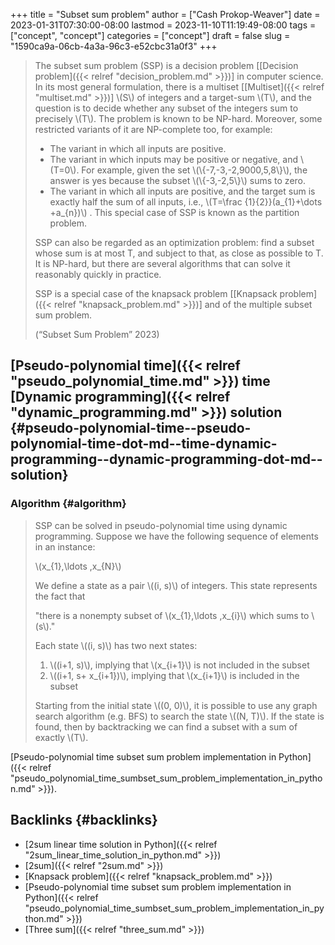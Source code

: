 +++
title = "Subset sum problem"
author = ["Cash Prokop-Weaver"]
date = 2023-01-31T07:30:00-08:00
lastmod = 2023-11-10T11:19:49-08:00
tags = ["concept", "concept"]
categories = ["concept"]
draft = false
slug = "1590ca9a-06cb-4a3a-96c3-e52cbc31a0f3"
+++

> The subset sum problem (SSP) is a decision problem [[Decision problem]({{< relref "decision_problem.md" >}})] in computer science. In its most general formulation, there is a multiset [[Multiset]({{< relref "multiset.md" >}})] \\(S\\) of integers and a target-sum \\(T\\), and the question is to decide whether any subset of the integers sum to precisely \\(T\\). The problem is known to be NP-hard. Moreover, some restricted variants of it are NP-complete too, for example:
>
> -   The variant in which all inputs are positive.
> -   The variant in which inputs may be positive or negative, and \\(T=0\\). For example, given the set \\(\\{-7,-3,-2,9000,5,8\\}\\), the answer is yes because the subset \\(\\{-3,-2,5\\}\\) sums to zero.
> -   The variant in which all inputs are positive, and the target sum is exactly half the sum of all inputs, i.e., \\(T=\frac {1}{2}}(a\_{1}+\dots +a\_{n})\\) . This special case of SSP is known as the partition problem.
>
> SSP can also be regarded as an optimization problem: find a subset whose sum is at most T, and subject to that, as close as possible to T. It is NP-hard, but there are several algorithms that can solve it reasonably quickly in practice.
>
> SSP is a special case of the knapsack problem [[Knapsack problem]({{< relref "knapsack_problem.md" >}})] and of the multiple subset sum problem.
>
> (“Subset Sum Problem” 2023)


## [Pseudo-polynomial time]({{< relref "pseudo_polynomial_time.md" >}}) time [Dynamic programming]({{< relref "dynamic_programming.md" >}}) solution {#pseudo-polynomial-time--pseudo-polynomial-time-dot-md--time-dynamic-programming--dynamic-programming-dot-md--solution}


### Algorithm {#algorithm}

> SSP can be solved in pseudo-polynomial time using dynamic programming. Suppose we have the following sequence of elements in an instance:
>
> \\(x\_{1},\ldots ,x\_{N}\\)
>
> We define a state as a pair \\((i, s)\\) of integers. This state represents the fact that
>
> "there is a nonempty subset of \\(x\_{1},\ldots ,x\_{i}\\) which sums to \\(s\\)."
>
> Each state \\((i, s)\\) has two next states:
>
> 1.  \\((i+1, s)\\), implying that \\(x\_{i+1}\\) is not included in the subset
> 2.  \\((i+1, s+ x\_{i+1})\\), implying that \\(x\_{i+1}\\) is included in the subset
>
> Starting from the initial state \\((0, 0)\\), it is possible to use any graph search algorithm (e.g. BFS) to search the state \\((N, T)\\). If the state is found, then by backtracking we can find a subset with a sum of exactly \\(T\\).

[Pseudo-polynomial time subset sum problem implementation in Python]({{< relref "pseudo_polynomial_time_sumbset_sum_problem_implementation_in_python.md" >}}).


## Backlinks {#backlinks}

-   [2sum linear time solution in Python]({{< relref "2sum_linear_time_solution_in_python.md" >}})
-   [2sum]({{< relref "2sum.md" >}})
-   [Knapsack problem]({{< relref "knapsack_problem.md" >}})
-   [Pseudo-polynomial time subset sum problem implementation in Python]({{< relref "pseudo_polynomial_time_sumbset_sum_problem_implementation_in_python.md" >}})
-   [Three sum]({{< relref "three_sum.md" >}})
